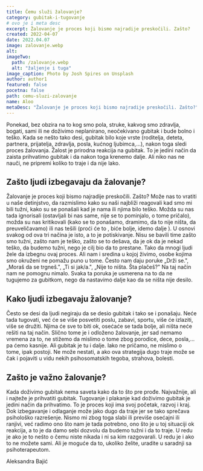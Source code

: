 ```yaml
---
title: Čemu služi žalovanje?
category: gubitak-i-tugovanje
# ovo je i meta desc
excerpt: Žalovanje je proces koji bismo najradije preskočili. Zašto?
created: 2022-04-07
date: 2022.04.07
image: zalovanje.webp
alt:
imageTwo:
  path: /zalovanje.webp
  alt: "žaljenje i tuga"
image_caption: Photo by Josh Spires on Unsplash
author: author1
featured: false
pocetna: false
path: cemu-sluzi-zalovanje
name: Aloo
metaDesc: "Žalovanje je proces koji bismo najradije preskočili. Zašto?"
---
```


Ponekad, bez obzira na to kog smo pola, struke, kakvog smo zdravlja, bogati, sami ili ne doživimo neplanirano, neočekivano gubitak i bude bolno i teško. Kada se nešto tako desi, gubitak bilo koje vrste (roditelja, deteta, partnera, prijatelja, zdravlja, posla, kućnog ljubimca,...), nakon toga sledi proces žalovanja. Žalost je prirodna reakcija na gubitak. To je jedini način da zaista prihvatimo gubitak i da nakon toga krenemo dalje. Ali niko nas ne nauči, ne pripremi koliko to traje i da nije lako.

## Zašto ljudi izbegavaju da žalovanje?

Žalovanje je proces koji bismo najradije preskočili. Zašto? Može nas to vratiti u naše detinjstvo, da razmislimo kako su naši najbliži reagovali kad smo mi bili tužni, kako su se ponašali kad je nama ili njima bilo teško. Možda su nas tada ignorisali (ostavljali bi nas same, nije se to pominjalo, o tome pričalo), možda su nas kritikovali (kako se to ponašamo, dramimo, da to nije ništa, da preuveličavamo) ili nas tešili (proći će to , biće bolje, idemo dalje ). U osnovi svakog od ova tri načina je isto, a to je potiskivanje. Nisu se bavili time zašto smo tužni, zašto nam je teško, zašto se to dešava, da je ok da je nekad teško, da budemo tužni, nego je cilj bio da to prestane. Tako da mnogi ljudi žele da izbegnu ovaj proces. Ali nam i sredina u kojoj živimo, osobe kojima smo okruženi ne pomažu puno u tome. Često nam daju poruke „Drži se.&quot;, „Moraš da se trgneš.&quot;, „Ti si jak/a.&quot;, „Nije to ništa. Šta plačeš?&quot; Na taj način nam ne pomognu nimalo. Svaka ta poruka je usmerena na to da ne tugujemo za gubitkom, nego da nastavimo dalje kao da se ništa nije desilo.

## Kako ljudi izbegavaju žalovanje?

Često se desi da ljudi negiraju da se desio gubitak i tako se i ponašaju. Neće tada tugovati, već će se više posvetiti poslu, zabavi, sportu, više će izlaziti, više se družiti. Njima će sve to biti ok, osećaće se tada bolje, ali ništa neće rešiti na taj način. Slično tome je i odloženo žalovanje, jer sad nemamo vremena za to, ne stižemo da mislimo o tome zbog porodice, dece, posla,... pa ćemo kasnije. Ali gubitak je tu i dalje. Iako ne pričamo, ne mislimo o tome, ipak postoji. Ne može nestati, a ako ova strategija dugo traje može se čak i pojaviti u vidu nekih psihosomatskih tegoba, strahova, bolesti.

## Zašto je važno žalovanje?

Kada doživimo gubitak nema saveta kako da to što pre prođe. Najvažnije, ali i najteže je prihvatiti gubitak. Tugovanje i plakanje kad doživimo gubitak je jedini način da prihvatimo. To je proces koji ima svoj početak, razvoj i kraj. Dok izbegavanje i odlaganje može jako dugo da traje jer se tako sprečava psihološko razrešenje. Nismo mi zbog toga slabi ili previše osećajni ili ranjivi, već radimo ono što nam je tada potrebno, ono što je u toj situaciji ok reakcija, a to je da damo sebi dozvolu da budemo tužni i da to traje. U redu je ako je to nešto o čemu niste nikada i ni sa kim razgovarali. U redu je i ako to ne možete sami. Ali je moguće da to, ukoliko želite, uradite u saradnji sa psihoterapeutom.

Aleksandra Bajić
